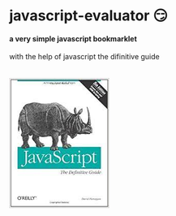 # javascript-evaluator 😏                                                                                                                                                               
#### a very simple javascript bookmarklet 
 
with the help of javascript the difinitive guide<br/><br/><br/>
![difinitive guide](download.jpg)
